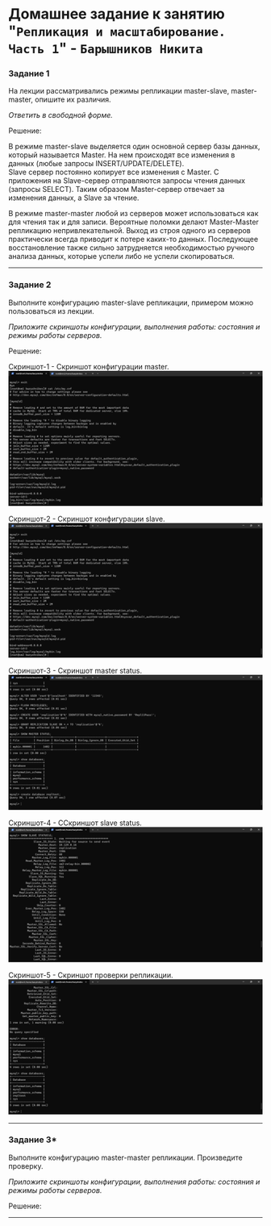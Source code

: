 # Домашнее задание к занятию "`Репликация и масштабирование. Часть 1`" - `Барышников Никита`


### Задание 1

На лекции рассматривались режимы репликации master-slave, master-master, опишите их различия.

*Ответить в свободной форме.*

Решение:

В режиме master-slave выделяется один основной сервер базы данных, который называется Master. На нем происходят все изменения в данных (любые запросы INSERT/UPDATE/DELETE).  
Slave сервер постоянно копирует все изменения с Master. С приложения на Slave-сервер отправляются запросы чтения данных (запросы SELECT). Таким образом Master-сервер отвечает за изменения данных, а Slave за чтение.

В режиме master-master любой из серверов может использоваться как для чтения так и для записи.
Вероятные поломки делают Master-Master репликацию непривлекательной. Выход из строя одного из серверов практически всегда приводит к потере каких-то данных. Последующее восстановление также сильно затрудняется необходимостью ручного анализа данных, которые успели либо не успели скопироваться.

---

### Задание 2

Выполните конфигурацию master-slave репликации, примером можно пользоваться из лекции.

*Приложите скриншоты конфигурации, выполнения работы: состояния и режимы работы серверов.*

Решение:

Скриншот-1 - Скриншот конфигурации master.
![Скриншот-1](https://github.com/BaryshnikovNV/Databases-and-information-security/blob/main/img/12-06/12.6.2.1_Скриншот_конфигурации_master.png)

Скриншот-2 - Скриншот конфигурации slave.
![Скриншот-2](https://github.com/BaryshnikovNV/Databases-and-information-security/blob/main/img/12-06/12.6.2.2_Скриншот_конфигурации_slave.png)

Скриншот-3 - Скриншот master status.
![Скриншот-3](https://github.com/BaryshnikovNV/Databases-and-information-security/blob/main/img/12-06/12.6.2.3_Скриншот_master_status.png)

Скриншот-4 - ССкриншот slave status.
![Скриншот-4](https://github.com/BaryshnikovNV/Databases-and-information-security/blob/main/img/12-06/12.6.2.4_Скриншот_slave_status.png)

Скриншот-5 - Скриншот проверки репликации.
![Скриншот-5](https://github.com/BaryshnikovNV/Databases-and-information-security/blob/main/img/12-06/12.6.2.5_Проверка_репликации.png)

---

### Задание 3* 

Выполните конфигурацию master-master репликации. Произведите проверку.

*Приложите скриншоты конфигурации, выполнения работы: состояния и режимы работы серверов.*

Решение:



---